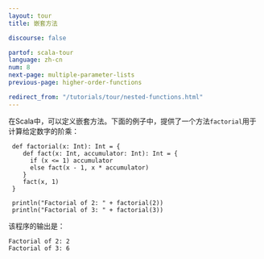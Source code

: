 ```yaml
---
layout: tour
title: 嵌套方法

discourse: false

partof: scala-tour
language: zh-cn
num: 8
next-page: multiple-parameter-lists
previous-page: higher-order-functions

redirect_from: "/tutorials/tour/nested-functions.html"
---
```


在Scala中，可以定义嵌套方法。下面的例子中，提供了一个方法`factorial`用于计算给定数字的阶乘：

```tut
 def factorial(x: Int): Int = {
    def fact(x: Int, accumulator: Int): Int = {
      if (x <= 1) accumulator
      else fact(x - 1, x * accumulator)
    }  
    fact(x, 1)
 }

 println("Factorial of 2: " + factorial(2))
 println("Factorial of 3: " + factorial(3))
```

该程序的输出是：

```
Factorial of 2: 2
Factorial of 3: 6
```
